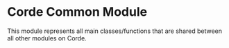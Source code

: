 # Corde Common Module

This module represents all main classes/functions that are shared between all other modules on Corde.
